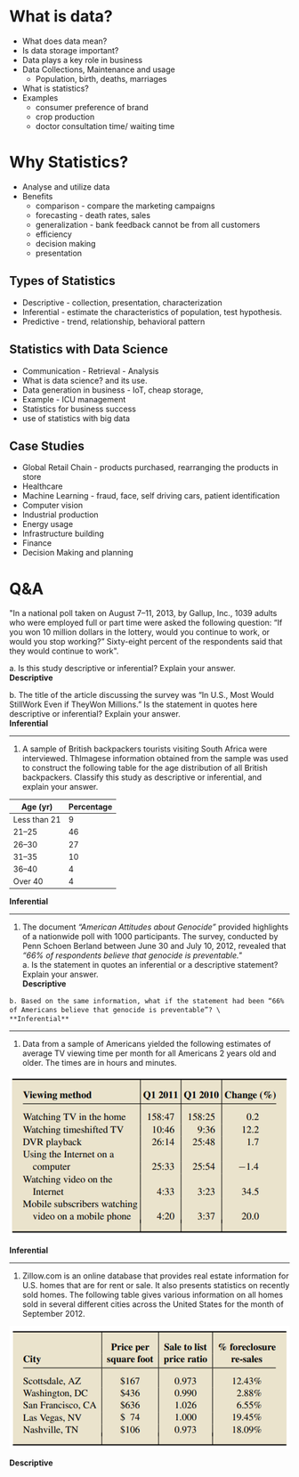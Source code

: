 # What is data?

- What does data mean?
- Is data storage important?
- Data plays a key role in business
- Data Collections, Maintenance and usage
  - Population, birth, deaths, marriages
- What is statistics?
- Examples
  - consumer preference of brand
  - crop production
  - doctor consultation time/ waiting time

# Why Statistics?

- Analyse and utilize data
- Benefits
  - comparison - compare the marketing campaigns
  - forecasting - death rates, sales
  - generalization - bank feedback cannot be from all customers
  - efficiency
  - decision making
  - presentation

## Types of Statistics

- Descriptive - collection, presentation, characterization
- Inferential - estimate the characteristics of population, test hypothesis.
- Predictive - trend, relationship, behavioral pattern

## Statistics with Data Science

- Communication - Retrieval - Analysis
- What is data science? and its use.
- Data generation in business - IoT, cheap storage,
- Example - ICU management
- Statistics for business success
- use of statistics with big data

## Case Studies

- Global Retail Chain - products purchased, rearranging the products in store
- Healthcare
- Machine Learning - fraud, face, self driving cars, patient identification
- Computer vision
- Industrial production
- Energy usage
- Infrastructure building
- Finance
- Decision Making and planning

# Q&A

"In a national poll taken on August 7–11, 2013, by Gallup, Inc., 1039 adults who were employed full or part time were asked the following question: “If you won 10 million dollars in the lottery, would you continue to work, or would you stop working?” Sixty-eight percent of the respondents said that they would continue to work".

a. Is this study descriptive or inferential? Explain your answer.   
**Descriptive**

b. The title of the article discussing the survey was “In U.S., Most Would StillWork Even if TheyWon Millions.” Is the statement in quotes here descriptive or inferential? Explain your answer.   
**Inferential**

---

1.  A sample of British backpackers tourists visiting South Africa were interviewed. ThImagese information obtained from the sample was used to construct the following table for the age distribution of all British backpackers. Classify this study as descriptive or inferential, and explain your answer.

| Age (yr) | Percentage |
| -------- | ---------- |
| Less than 21 | 9 |
| 21–25 | 46 |
| 26–30 | 27 |
| 31–35 | 10 |
| 36–40 | 4 |
| Over 40 | 4 |

**Inferential**

---

1.  The document _“American Attitudes about Genocide”_ provided highlights of a nationwide poll with 1000 participants. The survey, conducted by Penn Schoen Berland between June 30 and July 10, 2012, revealed that _“66% of respondents believe that genocide is preventable."_  
    a. Is the statement in quotes an inferential or a descriptive statement? Explain your answer.   
    **Descriptive**

```
b. Based on the same information, what if the statement had been “66% of Americans believe that genocide is preventable”? \
**Inferential**
```

---

1.  Data from a sample of Americans yielded the following estimates of average TV viewing time per month for all Americans 2 years old and older. The times are in hours and minutes.

![](images/20231124143753.png)

**Inferential**

---

1.  Zillow.com is an online database that provides real estate information for U.S. homes that are for rent or sale. It also presents statistics on recently sold homes. The following table gives various information on all homes sold in several different cities across the United States for the month of September 2012.


![](images/20231124143829.png)

**Descriptive**

